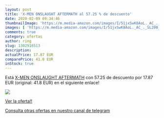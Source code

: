 ```yaml
---
layout: post
title: 'X-MEN ONSLAUGHT AFTERMATH al 57.25 % de descuento'
date: 2020-02-09 09:34:46
thumbnailImage: 'https://m.media-amazon.com/images/I/51jxSwK8AoL._AC_._SL200_.jpg'
images: [ 'https://m.media-amazon.com/images/I/51jxSwK8AoL._AC_._SL200_.jpg' ]
comments: true
category: ofertas
author: ring
slug: 1302916513
description:
actualPrice: 17.87 EUR
comparePrice: 41.8 EUR
inStock: true
---
```


Está [X-MEN ONSLAUGHT AFTERMATH](https://www.amazon.com/dp/1302916513/?tag=redken08-20) con 57.25 de descuento por 17.87 EUR (original: 41.8 EUR) en el siguiente enlace!

[![](https://m.media-amazon.com/images/I/51jxSwK8AoL._AC_._SL200_.jpg)](https://www.amazon.com/dp/1302916513/?tag=redken08-20)

[Ver la oferta!!](https://www.amazon.com/dp/1302916513/?tag=redken08-20)

[Consulta otras ofertas en nuestro canal de telegram](https://t.me/s/ofertas25)
